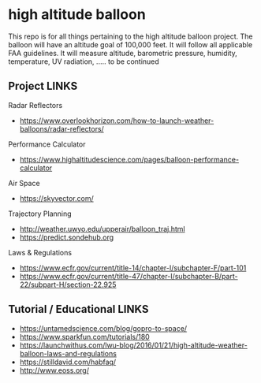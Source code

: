 # high altitude balloon

This repo is for all things pertaining to the high altitude balloon project.
The balloon will have an altitude goal of 100,000 feet.  It will follow all applicable FAA guidelines. 
It will measure altitude, barometric pressure, humidity, temperature, UV radiation, ..... to be continued

## Project LINKS

  Radar Reflectors
  - https://www.overlookhorizon.com/how-to-launch-weather-balloons/radar-reflectors/
  
  Performance Calculator
  - https://www.highaltitudescience.com/pages/balloon-performance-calculator
  
  Air Space
  - https://skyvector.com/
  
  Trajectory Planning
  - http://weather.uwyo.edu/upperair/balloon_traj.html
  - https://predict.sondehub.org
  
  Laws & Regulations
  - https://www.ecfr.gov/current/title-14/chapter-I/subchapter-F/part-101
  - https://www.ecfr.gov/current/title-47/chapter-I/subchapter-B/part-22/subpart-H/section-22.925
  
 ## Tutorial / Educational LINKS
  - https://untamedscience.com/blog/gopro-to-space/
  - https://www.sparkfun.com/tutorials/180
  - https://launchwithus.com/lwu-blog/2016/01/21/high-altitude-weather-balloon-laws-and-regulations
  - https://stilldavid.com/habfaq/
  - http://www.eoss.org/
